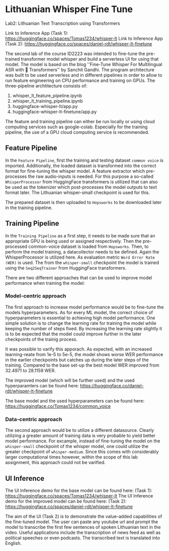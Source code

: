 # Lithuanian Whisper Fine Tune
Lab2: Lithuanian Text Transcription using Transformers

Link to Inference App (Task 1): https://huggingface.co/spaces/Tomas1234/whisper-lt
Link to Inference App (Task 2): https://huggingface.co/spaces/daniel-rdt/whisper-lt-finetune

The second lab of the course ID2223 was intended to fine-tune the pre-trained transformer model whisper and build a serverless UI for using that model. The model is based on the blog ''Fine-Tune Whisper For Multilingual ASR with 🤗 Transformers'' by Sanchit Gandhi.
The program architecture was built to be used serverless and in different pipelines in order to allow to run feature engineering on CPU performance and training on GPUs. The three-pipeline archtitecture consists of:

1. whisper_lt_feature_pipeline.ipynb
2. whisper_lt_training_pipeline.ipynb
3. huggingface-whisper-lt/app.py
4. huggingface-whisper-lt-finetune/app.py

The feature and training pipeline can either be run locally or using cloud computing services such as google-colab. Especially for the training pipeline, the use of a GPU cloud computing service is recommended.

## Feature Pipeline
In the `Feature Pipeline`, first the training and testing dataset `common voice` is imported. Additionally, the loaded dataset is transformed into the correct format for fine-tuning the whisper model. A feature extractor which pre-processes the raw audio-inputs is needed. For this purpose a so-called `WhisperProcessor` from HuggingFace transformers is utilized that can also be used as the tokenizer which post-processes the model outputs to text format later. The Lithuanian whisper-small checkpoint is used for this.

The prepared dataset is then uploaded to `Hopsworks` to be downloaded later in the training pipeline.

## Training Pipeline

In the `Training Pipeline` as a first step, it needs to be made sure that an appropriate GPU is being used or assigned respectively. Then the pre-processed common-voice dataset is loaded from `Hopsworks`.
Then, to perform the model training, a datacollector needs to be defined. Again the WhisperProcessor is utilized here. As evaluation metric `Word Error Rate (WER)` is used. The from the `whisper-small` checkpoint the model is trained using the `Seq2SeqTrainer` from HuggingFace transformers.

There are two different approaches that can be used to improve model performance when training the model:

### Model-centric approach
The first approach to increase model performance would be to fine-tune the models hyperparameters. As for every ML model, the correct choice of hyperparameters is essential to achieving high model performance. One simple solution is to change the learning rate for training the model while keeping the number of steps fixed. By increasing the learning rate slightly it is to be expected that the model could improve further in the later checkpoints of the trainig process.

It was possible to varify this apporach. As expected, with an increased learning-reate from 1e-5 to 5e-5, the model shows worse WER performance in the earlier checkpoints but catches up during the later steps of the training. Compared to the base set-up the best model WER improved from 32.4971 to 28.1159 WER. 


The improved model (which will be further used) and the used hyperparamters can be found here: https://huggingface.co/daniel-rdt/whisper-lt-finetune

The base model and the used hyperparameters can be found here: https://huggingface.co/Tomas1234/common_voice

### Data-centric approach
The second approach would be to utilize a different datasource. Clearly utilizing a greater amount of training data is very probable to yield better model performance. For excample, instead of fine-tuning the model on the `whisper-small` checkpoint of the whisper model, one could utilize the greater checkpoint of `whisper-medium`. Since this comes with considerably larger computational times however, within the scope of this lab assignment, this approach could not be varified. 

## UI Inference
The UI Inference demo for the base model can be found here: (Task 1): https://huggingface.co/spaces/Tomas1234/whisper-lt
The UI Inference demo for the improved model can be found here: (Task 2): https://huggingface.co/spaces/daniel-rdt/whisper-lt-finetune


The aim of the UI (Task 2) is to demonstrate the value-added capabilities of the fine-tuned model. The user can paste any youtube url and prompt the model to transcribe the first few sentences of spoken Lithuanian text in the video. Useful applications include the transcription of news feed as well as political speeches or even podcasts. The transcribed text is translated into English.
